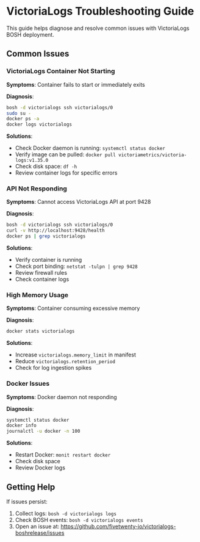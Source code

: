 # VictoriaLogs Troubleshooting Guide

This guide helps diagnose and resolve common issues with VictoriaLogs BOSH deployment.

## Common Issues

### VictoriaLogs Container Not Starting

**Symptoms**: Container fails to start or immediately exits

**Diagnosis**:
```bash
bosh -d victorialogs ssh victorialogs/0
sudo su -
docker ps -a
docker logs victorialogs
```

**Solutions**:
- Check Docker daemon is running: `systemctl status docker`
- Verify image can be pulled: `docker pull victoriametrics/victoria-logs:v1.35.0`
- Check disk space: `df -h`
- Review container logs for specific errors

### API Not Responding

**Symptoms**: Cannot access VictoriaLogs API at port 9428

**Diagnosis**:
```bash
bosh -d victorialogs ssh victorialogs/0
curl -v http://localhost:9428/health
docker ps | grep victorialogs
```

**Solutions**:
- Verify container is running
- Check port binding: `netstat -tulpn | grep 9428`
- Review firewall rules
- Check container logs

### High Memory Usage

**Symptoms**: Container consuming excessive memory

**Diagnosis**:
```bash
docker stats victorialogs
```

**Solutions**:
- Increase `victorialogs.memory_limit` in manifest
- Reduce `victorialogs.retention_period`
- Check for log ingestion spikes

### Docker Issues

**Symptoms**: Docker daemon not responding

**Diagnosis**:
```bash
systemctl status docker
docker info
journalctl -u docker -n 100
```

**Solutions**:
- Restart Docker: `monit restart docker`
- Check disk space
- Review Docker logs

## Getting Help

If issues persist:
1. Collect logs: `bosh -d victorialogs logs`
2. Check BOSH events: `bosh -d victorialogs events`
3. Open an issue at: https://github.com/fivetwenty-io/victorialogs-boshrelease/issues
